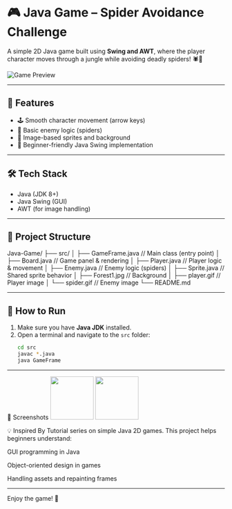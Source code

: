 # 🎮 Java Game – Spider Avoidance Challenge

A simple 2D Java game built using **Swing and AWT**, where the player character moves through a jungle while avoiding deadly spiders! 🕷️🌳

![Game Preview](./src/Forest1.jpg)

---

## 🚀 Features

- 🕹️ Smooth character movement (arrow keys)
- 🧠 Basic enemy logic (spiders)
- 🎨 Image-based sprites and background
- 🎯 Beginner-friendly Java Swing implementation

---

## 🛠️ Tech Stack

- Java (JDK 8+)
- Java Swing (GUI)
- AWT (for image handling)

---

## 📂 Project Structure

Java-Game/
├── src/
│ ├── GameFrame.java // Main class (entry point)
│ ├── Board.java // Game panel & rendering
│ ├── Player.java // Player logic & movement
│ ├── Enemy.java // Enemy logic (spiders)
│ ├── Sprite.java // Shared sprite behavior
│ ├── Forest1.jpg // Background
│ ├── player.gif // Player image
│ └── spider.gif // Enemy image
└── README.md


---

## 🧪 How to Run

1. Make sure you have **Java JDK** installed.
2. Open a terminal and navigate to the `src` folder:
   ```bash
   cd src
   javac *.java
   java GameFrame

---
📸 Screenshots
<img src="./src/player.gif" width="100"/> <img src="./src/spider.gif" width="100"/>


💡 Inspired By
Tutorial series on simple Java 2D games. This project helps beginners understand:

GUI programming in Java

Object-oriented design in games

Handling assets and repainting frames

---
Enjoy the game! 🎉





